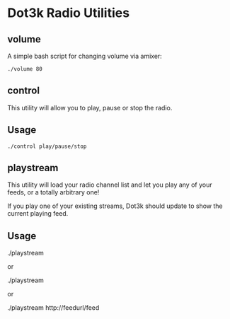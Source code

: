Dot3k Radio Utilities
=====================

volume
------

A simple bash script for changing volume via amixer:

    ./volume 80

control
-------

This utility will allow you to play, pause or stop the radio.

Usage
-----

    ./control play/pause/stop

playstream
----------

This utility will load your radio channel list and let you play any of your feeds, or a totally arbitrary one!

If you play one of your existing streams, Dot3k should update to show the current playing feed.

Usage
-----

  ./playstream <stream number>

or

  ./playstream <stream name>

or

  ./playstream http://feedurl/feed
